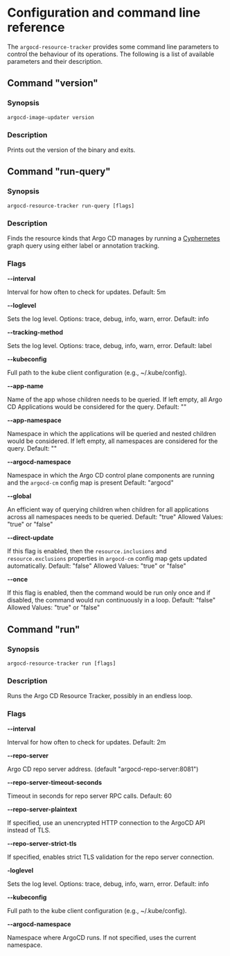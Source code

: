 # Configuration and command line reference

The `argocd-resource-tracker` provides some command line parameters to control the
behaviour of its operations. The following is a list of available parameters
and their description.

## Command "version"

### Synopsis

`argocd-image-updater version`

### Description

Prints out the version of the binary and exits.

## Command "run-query"

### Synopsis

`argocd-resource-tracker run-query [flags]`

### Description

Finds the resource kinds that Argo CD manages by running a [Cyphernetes](https://cyphernet.es) graph query using either label or annotation tracking.

### Flags

**--interval**

Interval for how often to check for updates.
Default: 5m

**--loglevel**

Sets the log level. Options: trace, debug, info, warn, error.
Default: info

**--tracking-method**

Sets the log level. Options: trace, debug, info, warn, error.
Default: label

**--kubeconfig**

Full path to the kube client configuration (e.g., ~/.kube/config).

**--app-name**

Name of the app whose children needs to be queried. If left empty, all Argo CD Applications would be considered for the query.
Default: ""

**--app-namespace**

Namespace in which the applications will be queried and nested children would be considered. If left empty, all namespaces are considered for the query.
Default: ""

**--argocd-namespace**

Namespace in which the Argo CD control plane components are running and the `argocd-cm` config map is present
Default: "argocd"

**--global**

An efficient way of querying children when children for all applications across all namespaces needs to be queried.
Default: "true"
Allowed Values: "true" or "false"

**--direct-update**

If this flag is enabled, then the `resource.inclusions` and `resource.exclusions` properties in `argocd-cm` config map gets updated automatically.
Default: "false"
Allowed Values: "true" or "false"

**--once**

If this flag is enabled, then the command would be run only once and if disabled, the command would run continuously in a loop.
Default: "false"
Allowed Values: "true" or "false"

## Command "run"

### Synopsis

`argocd-resource-tracker run [flags]`

### Description

Runs the Argo CD Resource Tracker, possibly in an endless loop.

### Flags

**--interval**

Interval for how often to check for updates.
Default: 2m

**--repo-server**

Argo CD repo server address. (default "argocd-repo-server:8081")

**--repo-server-timeout-seconds**

Timeout in seconds for repo server RPC calls.
Default: 60

**--repo-server-plaintext**

If specified, use an unencrypted HTTP connection to the ArgoCD API instead of TLS.

**--repo-server-strict-tls**

If specified, enables strict TLS validation for the repo server connection.

**-loglevel**

Sets the log level. Options: trace, debug, info, warn, error.
Default: info

**--kubeconfig**

Full path to the kube client configuration (e.g., ~/.kube/config).

**--argocd-namespace**

Namespace where ArgoCD runs. If not specified, uses the current namespace.
